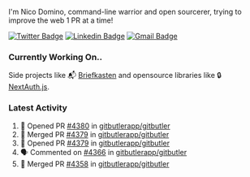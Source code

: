 
I'm Nico Domino, command-line warrior and open sourcerer, trying to improve the web 1 PR at a time!

[![Twitter Badge](https://img.shields.io/badge/-@ndom91-1ca0f1?style=flat-square&labelColor=1ca0f1&logo=twitter&logoColor=white&link=https://twitter.com/ndom91)](https://twitter.com/ndom91) [![Linkedin Badge](https://img.shields.io/badge/-ndom91-blue?style=flat-square&logo=Linkedin&logoColor=white&link=https://www.linkedin.com/in/ndom91/)](https://www.linkedin.com/in/ndom91/) [![Gmail Badge](https://img.shields.io/badge/-yo@ndo.dev-c14438?style=flat-square&logo=mail.ru&logoColor=white&link=mailto:yo@ndo.dev)](mailto:yo@ndo.dev)

### Currently Working On..

Side projects like 📬 [Briefkasten](https://briefkastenhq.com) and opensource libraries like 🔒 [NextAuth.js](https://github.com/nextauthjs/next-auth).

<!--START_SECTION_PROFILE_VIEWS:readme-info-->
<!--END_SECTION_PROFILE_VIEWS:readme-info-->

<!--START_SECTION_DAILY_COMMIT:readme-info-->
<!--END_SECTION_DAILY_COMMIT:readme-info-->

<!--START_SECTION_WEEKLY_COMMIT:readme-info-->
<!--END_SECTION_WEEKLY_COMMIT:readme-info-->

### Latest Activity

<!--START_SECTION:activity-->
1. 💪 Opened PR [#4380](https://github.com/gitbutlerapp/gitbutler/pull/4380) in [gitbutlerapp/gitbutler](https://github.com/gitbutlerapp/gitbutler)
2. 🎉 Merged PR [#4379](https://github.com/gitbutlerapp/gitbutler/pull/4379) in [gitbutlerapp/gitbutler](https://github.com/gitbutlerapp/gitbutler)
3. 💪 Opened PR [#4379](https://github.com/gitbutlerapp/gitbutler/pull/4379) in [gitbutlerapp/gitbutler](https://github.com/gitbutlerapp/gitbutler)
4. 🗣 Commented on [#4366](https://github.com/gitbutlerapp/gitbutler/pull/4366#issuecomment-2227338209) in [gitbutlerapp/gitbutler](https://github.com/gitbutlerapp/gitbutler)
5. 🎉 Merged PR [#4358](https://github.com/gitbutlerapp/gitbutler/pull/4358) in [gitbutlerapp/gitbutler](https://github.com/gitbutlerapp/gitbutler)
<!--END_SECTION:activity-->
